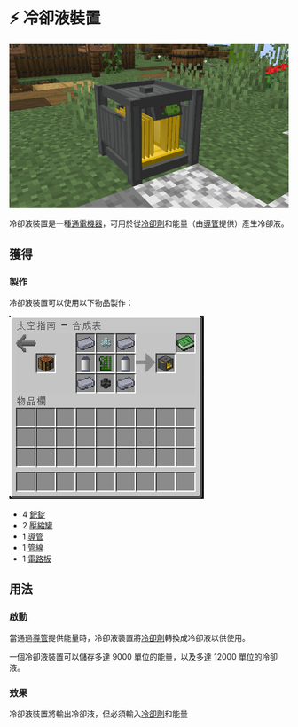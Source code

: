 # ⚡ 冷卻液裝置

![](<../.gitbook/assets/image (216) (1) (1) (1) (1) (1).png>)

冷卻液裝置是一種[通電機器](../space/energy-systems.md)，可用於從[冷卻劑](Coolant-Cell.md)和能量（由[導管](Conduit.md)提供）產生冷卻液。

## 獲得

### 製作

冷卻液裝置可以使用以下物品製作：

![](<../.gitbook/assets/image (214) (1).png>)

* 4 [鈀錠](palladium-ingot.md)
* 2 [壓縮罐](Compressed-Tank.md)
* 1 [導管](Conduit.md)
* 1 [管線](Pipe.md)
* 1 [電路板](Circuit-Board.md)

## 用法

### 啟動

當通過[導管](Conduit.md)提供能量時，冷卻液裝置將[冷卻劑](Coolant-Cell.md)轉換成冷卻液以供使用。

一個冷卻液裝置可以儲存多達 9000 單位的能量，以及多達 12000 單位的冷卻液。

### 效果

冷卻液裝置將輸出冷卻液，但必須輸入[冷卻劑](Coolant-Cell.md)和能量

